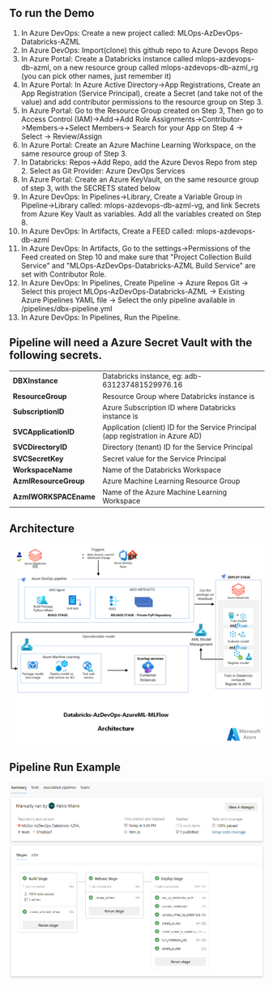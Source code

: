 ## To run the Demo

1.	In Azure DevOps: Create a new project called: MLOps-AzDevOps-Databricks-AZML
2.	In Azure DevOps: Import(clone) this github repo to Azure Devops Repo
3.  In Azure Portal: Create a Databricks instance called mlops-azdevops-db-azml, on a new resource group called mlops-azdevops-db-azml_rg (you can pick other names, just remember it)
4.  In Azure Portal: In Azure Active Directory->App Registrations, Create an App Registration (Service Principal), create a Secret (and take not of the value) and add contributor permissions to the resource group on Step 3. 
5.  In Azure Portal: Go to the Resource Group created on Step 3, Then go to Access Control (IAM)->Add->Add Role Assignments->Contributor->Members->+Select Members-> Search for your App on Step 4 -> Select -> Review/Assign
6.  In Azure Portal: Create an Azure Machine Learning Workspace, on the same resource group of Step 3.
7.	In Databricks:   Repos->Add Repo, add the Azure Devos Repo from step 2. Select as Git Provider: Azure DevOps Services
8.	In Azure Portal: Create an Azure KeyVault, on the same resource group of step 3, with the SECRETS stated below
9.	In Azure DevOps: In Pipelines->Library, Create a Variable Group in Pipeline->Library called: mlops-azdevops-db-azml-vg, and link Secrets from Azure Key Vault as variables. Add all the variables created on Step 8.
10.	In Azure DevOps: In Artifacts, Create a FEED called: mlops-azdevops-db-azml
11. In Azure DevOps: In Artifacts, Go to the settings->Permissions of the Feed created on Step 10 and make sure that "Project Collection Build Service" and "MLOps-AzDevOps-Databricks-AZML Build Service" are set with Contributor Role.
12.	In Azure DevOps: In Pipelines, Create Pipeline -> Azure Repos Git -> Select this project MLOps-AzDevOps-Databricks-AZML ->  Existing Azure Pipelines YAML file -> Select the only pipeline available in /pipelines/dbx-pipeline.yml
13. In Azure DevOps: In Pipelines, Run the Pipeline.


## Pipeline will need a Azure Secret Vault with the following secrets.

|                       |                                                                                  |
|-----------------------|----------------------------------------------------------------------------------|
| **DBXInstance**       | Databricks instance, eg: adb-631237481529976.16                                  |
| **ResourceGroup**     | Resource Group where Databricks instance is                                      |
| **SubscriptionID**    | Azure Subscription ID where Databricks instance is                               |
| **SVCApplicationID**  | Application (client) ID for the Service Principal (app registration in Azure AD) |
| **SVCDirectoryID**    | Directory (tenant) ID for the Service Principal                                  |
| **SVCSecretKey**      | Secret value for the Service Principal                                           |
| **WorkspaceName**     | Name of the Databricks Workspace                                                 |
| **AzmlResourceGroup** | Azure Machine Learning Resource Group                                            |
| **AzmlWORKSPACEname** | Name of the Azure Machine Learning Workspace                                     |


## Architecture
![Architecture!](/Architecture.png "Architecture")

## Pipeline Run Example<br>
![Pipeline Run Sample!](/PipelineResults.png "Pipeline Run Sample")

